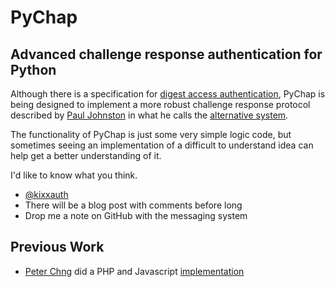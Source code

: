 PyChap
======

Advanced challenge response authentication for Python
-----------------------------------------------------

Although there is a specification for [digest access
authentication][digest-rfc], PyChap is being designed to implement a more robust
challenge response protocol described by [Paul Johnston] in what he calls the
[alternative system].

The functionality of PyChap is just some very simple logic code, but sometimes
seeing an implementation of a difficult to understand idea can help get a better
understanding of it.

I'd like to know what you think.
  - [@kixxauth]
  - There will be a blog post with comments before long
  - Drop me a note on GitHub with the messaging system

Previous Work
-------------
  - [Peter Chng] did a PHP and Javascript [implementation][chng-chap]

  [digest-rfc]:http://tools.ietf.org/html/rfc2617#section-3
  [Paul Johnston]:mailto:paj@pajhome.org.uk
  [alternative system]:http://pajhome.org.uk/crypt/md5/advancedauth.html#alternative
  [chng-chap]:http://unitstep.net/blog/2008/03/29/a-challenge-response-ajax-php-login-system/
  [Peter Chng]:http://unitstep.net/about

  [@kixxauth]:http://twitter.com/kixxauth
